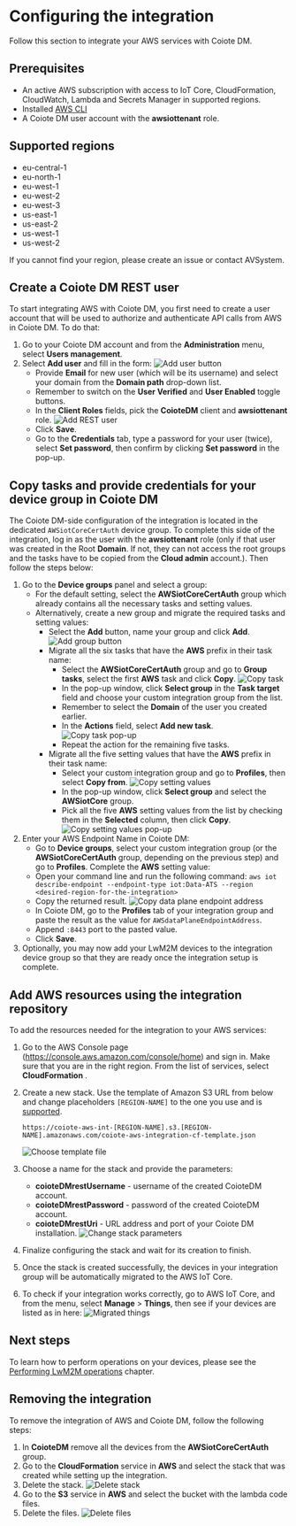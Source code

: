 # Configuring the integration

Follow this section to integrate your AWS services with Coiote DM.

## Prerequisites

- An active AWS subscription with access to IoT Core, CloudFormation, CloudWatch, Lambda and Secrets Manager in supported regions.
- Installed [AWS CLI](https://docs.aws.amazon.com/cli/latest/userguide/getting-started-install.html)
- A Coiote DM user account with the **awsiottenant** role.

## Supported regions

- eu-central-1
- eu-north-1
- eu-west-1
- eu-west-2
- eu-west-3
- us-east-1
- us-east-2
- us-west-1
- us-west-2

If you cannot find your region, please create an issue or contact AVSystem.

## Create a Coiote DM REST user

To start integrating AWS with Coiote DM, you first need to create a user account that will be used to authorize and authenticate API calls from AWS in Coiote DM. To do that:   

1. Go to your Coiote DM account and from the **Administration** menu, select **Users management**.
2. Select **Add user** and fill in the form:
![Add user button](images/add_button2.png "Add user button")
    - Provide **Email** for new user (which will be its username) and select your domain from the **Domain path** drop-down list.
    - Remember to switch on the **User Verified** and **User Enabled** toggle buttons.
    - In the **Client Roles** fields, pick the **CoioteDM** client and **awsiottenant** role.
![Add REST user](images/add_rest_user2.png "Add REST user")
    - Click **Save**.
    - Go to the **Credentials** tab, type a password for your user (twice), select **Set password**, then confirm by clicking **Set password** in the pop-up.

## Copy tasks and provide credentials for your device group in Coiote DM

The Coiote DM-side configuration of the integration is located in the dedicated `AWSiotCoreCertAuth` device group. To complete this side of the integration, log in as the user with the **awsiottenant** role (only if that user was created in the Root **Domain**. If not, they can not access the root groups and the tasks have to be copied from the **Cloud admin** account.).
Then follow the steps below:

1. Go to the **Device groups** panel and select a group:
    - For the default setting, select the **AWSiotCoreCertAuth** group which already contains all the necessary tasks and setting values.
    - Alternatively, create a new group and migrate the required tasks and setting values:
        - Select the **Add** button, name your group and click **Add**.
        ![Add group button](images/add_group_button.png "Add group button")
        - Migrate all the six tasks that have the **AWS** prefix in their task name:
            - Select the **AWSiotCoreCertAuth** group and go to **Group tasks**, select the first **AWS** task and click **Copy**.
              ![Copy task](images/copy_task.png "Copy task")
            - In the pop-up window, click **Select group** in the **Task target** field and choose your custom integration group from the list.
            - Remember to select the **Domain** of the user you created earlier.
            - In the **Actions** field, select **Add new task**.
              ![Copy task pop-up](images/copy_task_popup.png "Copy task pop-up")
            - Repeat the action for the remaining five tasks.
        - Migrate all the five setting values that have the **AWS** prefix in their task name:
            - Select your custom integration group and go to **Profiles**, then select **Copy from**.
              ![Copy setting values](images/copy_svs.png "Copy setting values")
            - In the pop-up window, click **Select group** and select the **AWSiotCore** group.
            - Pick all the five **AWS** setting values from the list by checking them in the **Selected** column, then click **Copy**.
              ![Copy setting values pop-up](images/copy_sv_popup.png "Copy setting values pop-up")
2. Enter your AWS Endpoint Name in Coiote DM:
    - Go to **Device groups**, select your custom integration group (or the **AWSiotCoreCertAuth** group, depending on the previous step) and go to **Profiles**. Complete the **AWS** setting value:
    - Open your command line and run the following command:
           ```
           aws iot describe-endpoint --endpoint-type iot:Data-ATS --region <desired-region-for-the-integration>
           ```
    - Copy the returned result.
      ![Copy data plane endpoint address](images/dataplane.png "Copy data plane endpoint address")
    - In Coiote DM, go to the **Profiles** tab of your integration group and paste the result as the value for `AWSdataPlaneEndpointAddress`.
    - Append `:8443` port to the pasted value.
    - Click **Save**.
3. Optionally, you may now add your LwM2M devices to the integration device group so that they are ready once the integration setup is complete.

## Add AWS resources using the integration repository

To add the resources needed for the integration to your AWS services:

1. Go to the AWS Console page (<https://console.aws.amazon.com/console/home>) and sign in. Make sure that you are in the right region. From the list of services, select **CloudFormation** .
2. Create a new stack. Use the template of Amazon S3 URL from below and change placeholders `[REGION-NAME]` to the one you use and is [supported](#supported-regions).

       https://coiote-aws-int-[REGION-NAME].s3.[REGION-NAME].amazonaws.com/coiote-aws-integration-cf-template.json

   ![Choose template file](images/choose_template_s3.png "Choose template file")
4. Choose a name for the stack and provide the parameters:
   - **coioteDMrestUsername** - username of the created CoioteDM account.
   - **coioteDMrestPassword** - password of the created CoioteDM account.
   - **coioteDMrestUri** - URL address and port of your Coiote DM installation.
   ![Change stack parameters](images/stack_params.png "Change stack name and parameters")
5. Finalize configuring the stack and wait for its creation to finish.
6. Once the stack is created successfully, the devices in your integration group will be automatically migrated to the AWS IoT Core.
7. To check if your integration works correctly, go to AWS IoT Core, and from the menu, select **Manage** > **Things**, then see if your devices are listed as in here:
![Migrated things](images/migrated_things.png "Migrated things")

## Next steps

To learn how to perform operations on your devices, please see the [Performing LwM2M operations](../AWS_Integration_Guide/Device_operations/Operation_types.md) chapter.

## Removing the integration

To remove the integration of AWS and Coiote DM, follow the following steps:

1. In **CoioteDM** remove all the devices from the **AWSiotCoreCertAuth** group.
2. Go to the **CloudFormation** service in **AWS** and select the stack that was created while setting up the integration.
3. Delete the stack.
   ![Delete stack](images/stack_delete.png "Delete stack")
4. Go to the **S3** service in **AWS** and select the bucket with the lambda code files.
5. Delete the files.
   ![Delete files](images/s3_delete.png "Delete files")
